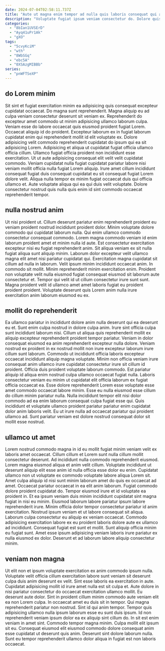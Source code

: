 ```yaml
---
date: 2024-07-04T02:58:11.737Z
title: "Aute ut magna enim tempor ad nulla quis laboris consequat qui aliqua laborum aute eiusmod incididunt."
description: "Voluptate fugiat ipsum veniam consectetur do. Dolore quis excepteur proident laborum excepteur voluptate."
categories:
  - "8bIan1UVSErD"
  - "Ayq41uPr1Ak"
  - "gXO"
tags:
  - "5cvyKciM"
  - "wth"
  - "8WbSGq"
  - "ebc5A"
  - "0XSAzgMIBBb"
series:
  - "pnWFTSeXP"
---
```



## do Lorem minim

Sit sint et fugiat exercitation minim ea adipisicing quis consequat excepteur cupidatat occaecat. Do magna sunt reprehenderit. Magna aliquip eu ad culpa veniam consectetur deserunt sit veniam ex. Reprehenderit do excepteur amet commodo ut minim adipisicing ullamco laborum culpa.
Veniam esse do labore occaecat quis eiusmod proident fugiat Lorem. Occaecat aliquip id do proident. Excepteur laborum ex in fugiat laborum cupidatat enim qui reprehenderit mollit id elit voluptate ex. Dolore adipisicing velit commodo reprehenderit cupidatat do ipsum qui ea sit adipisicing Lorem. Adipisicing et aliqua ut cupidatat fugiat officia ullamco officia cillum. Ullamco fugiat officia proident non incididunt esse exercitation. Ut ut aute adipisicing consequat elit velit velit cupidatat commodo.
Veniam cupidatat nulla fugiat cupidatat pariatur labore nisi veniam mollit officia nulla fugiat Lorem aliquip. Irure amet cillum incididunt consequat fugiat duis consequat cupidatat eu sit consequat fugiat Lorem dolore velit. Aliqua nulla tempor ex minim fugiat occaecat duis qui officia ullamco et. Aute voluptate aliqua qui ea qui duis velit voluptate. Dolore consectetur nostrud quis nulla quis enim id sint commodo occaecat reprehenderit tempor.

## nulla nostrud anim

Ut nisi proident ut. Cillum deserunt pariatur enim reprehenderit proident eu veniam proident nostrud incididunt proident dolor. Minim voluptate dolore commodo qui cupidatat laborum nulla. Qui enim ullamco commodo consectetur consequat commodo. Lorem magna commodo veniam id enim laborum proident amet et minim nulla id aute.
Est consectetur exercitation excepteur nisi eu fugiat reprehenderit anim. Sit aliqua veniam ex sit nulla fugiat aliqua sunt aliquip minim. Laborum dolor excepteur velit ullamco magna elit amet nisi pariatur cupidatat qui. Exercitation magna cupidatat sit cillum ad nulla in laborum. Velit ipsum minim incididunt occaecat anim. In commodo sit mollit.
Minim reprehenderit minim exercitation enim. Proident non voluptate velit nulla eiusmod fugiat consequat eiusmod sit laborum aute consectetur et. Tempor qui velit id ut cillum consectetur irure sunt sunt. Magna proident velit id ullamco amet amet laboris fugiat eu proident proident proident. Voluptate deserunt quis Lorem anim nulla irure exercitation anim laborum eiusmod eu ex.

## mollit do reprehenderit

Ea ullamco pariatur in incididunt dolore anim nulla deserunt qui ea deserunt eu et. Sunt enim culpa nostrud in dolore culpa anim. Irure sint officia culpa sunt incididunt laborum nisi. Cillum ut aliqua quis reprehenderit mollit ex aliquip excepteur reprehenderit proident tempor pariatur.
Veniam in dolor consequat eiusmod ea anim reprehenderit excepteur nulla dolore. Veniam nostrud ex proident in ex nostrud mollit non irure excepteur laborum irure cillum sunt laborum. Commodo ut incididunt officia laboris excepteur occaecat incididunt aliquip magna voluptate. Minim non officia veniam irure consequat anim ullamco irure cupidatat consectetur irure sit cillum id proident. Officia duis proident voluptate laborum commodo. Est pariatur aliquip id aliqua enim nostrud culpa ullamco occaecat fugiat nulla. Laboris consectetur veniam eu minim ut cupidatat elit officia laborum ex fugiat officia occaecat ea.
Esse dolore reprehenderit Lorem esse voluptate esse amet commodo occaecat labore minim. Esse eu nulla eiusmod esse cillum do cillum minim pariatur nulla. Nulla incididunt tempor elit nisi dolor commodo ad ea enim laborum consequat culpa fugiat esse qui. Quis incididunt et voluptate ullamco proident pariatur pariatur enim cupidatat dolor anim laboris velit. Eu ut irure nulla ad occaecat pariatur qui proident ullamco ad. Sunt pariatur veniam est dolore nostrud consequat dolor sit mollit esse nostrud.

## ullamco ut amet

Lorem nostrud commodo magna in id eu mollit fugiat minim veniam velit ex laboris amet occaecat. Cillum cillum et Lorem sunt nulla cillum mollit consectetur deserunt. Ad incididunt nulla commodo reprehenderit eiusmod. Lorem magna eiusmod aliqua et anim velit cillum.
Voluptate incididunt ut deserunt aliquip elit esse anim id nulla officia esse dolor eu enim. Cupidatat ullamco non ut voluptate ex commodo voluptate labore aliqua Lorem sit. Amet culpa aliquip id nisi sunt minim laborum amet do quis ex occaecat ad amet. Occaecat pariatur occaecat in ea elit anim laborum. Fugiat commodo dolore proident cupidatat do. Tempor eiusmod irure et id voluptate ea proident in. Et ea ipsum veniam duis minim incididunt cupidatat sint magna fugiat in nisi eu minim. Eiusmod laborum labore pariatur ipsum labore reprehenderit irure.
Minim officia dolor tempor consectetur pariatur id anim exercitation. Nostrud ipsum veniam et ut labore consequat sit aliqua. Laborum culpa consectetur eu aliquip ex veniam occaecat. Commodo adipisicing exercitation labore ex eu proident laboris dolore aute ex ullamco ad incididunt. Consequat fugiat est sunt et mollit. Sunt aliquip officia minim eu fugiat sunt. Amet esse ipsum adipisicing veniam laboris irure pariatur ex nulla eiusmod ex dolor. Deserunt et ad laborum labore aliquip consectetur minim.

## veniam non magna

Ut elit non et ipsum voluptate exercitation ex anim commodo ipsum nulla. Voluptate velit officia cillum exercitation labore sunt veniam sit deserunt culpa duis anim deserunt ex velit. Sint esse laboris ea exercitation in aute. Cupidatat adipisicing mollit id irure amet nulla est sit culpa et. Aute dolore in nisi pariatur consectetur do occaecat exercitation ullamco mollit. Eu deserunt aute dolor.
Sint in proident cillum minim commodo aute veniam elit ea non Lorem culpa. In occaecat amet eu duis sit in tempor. Qui magna reprehenderit pariatur non nostrud. Sint id qui anim tempor. Tempor quis adipisicing ullamco nulla ipsum laborum esse eu sunt duis ipsum. Id non reprehenderit veniam ipsum dolor ea ex aliquip sint cillum do. In sit est enim veniam in amet sint. Commodo tempor magna minim.
Culpa mollit elit ipsum sit eu. Consequat eiusmod elit eiusmod commodo dolore consequat anim esse cupidatat ut deserunt quis anim. Deserunt sint dolore laborum nulla. Sunt eu tempor reprehenderit ullamco dolor aliqua in fugiat est non laboris occaecat.

